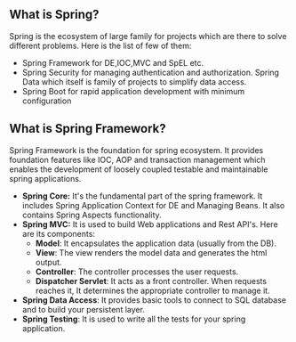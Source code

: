 

## What is Spring?

Spring is the ecosystem of large family for projects which are there to solve different problems. 
Here is the list of few of them: 
- Spring Framework for DE,IOC,MVC and SpEL etc.
- Spring Security for managing authentication and authorization. Spring Data which itself is family of projects to simplify data access.
- Spring Boot for rapid application development with minimum configuration

## What is Spring Framework?

Spring Framework is the foundation for spring ecosystem. It provides foundation features like IOC, AOP and transaction management which enables the development of loosely coupled testable and maintainable spring applications.
-  **Spring Core:** It's the fundamental part of the spring framework. It includes Spring Application Context for DE and Managing Beans. It also contains Spring Aspects functionality.
- **Spring MVC:** It is used to build Web applications and Rest API's. Here are its components: 
	- **Model**: It encapsulates the application data (usually from the DB).
	- **View**: The view renders the model data and generates the html output.
	- **Controller**: The controller processes the user requests.
	- **Dispatcher Servlet**: It acts as a front controller. When requests reaches it, It determines the appropriate controller to manage it.
- **Spring Data Access**: It provides basic tools to connect to SQL database and to build your persistent layer.
- **Spring Testing**: It is used to write all the tests for your spring application.
